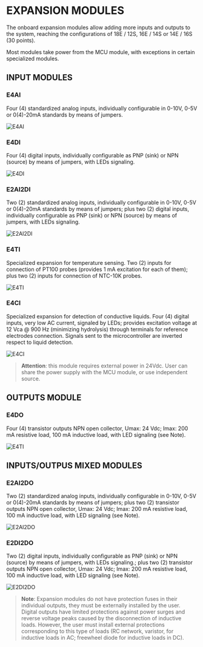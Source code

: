 # EXPANSION MODULES

The onboard expansion modules allow adding more inputs and outputs to the system, reaching
the configurations of 18E / 12S, 16E / 14S or 14E / 16S (30 points).

Most modules take power from the MCU module, with exceptions in certain specialized
modules.

## INPUT MODULES

### E4AI
Four (4) standardized analog inputs, individually configurable in 0-10V, 0-5V or 0(4)-20mA
standards by means of jumpers.

![E4AI](../images/e4ai.png)

### E4DI

Four (4) digital inputs, individually configurable as PNP (sink) or NPN (source) by means of
jumpers, with LEDs signaling.

![E4DI](../images/e4di.png)

### E2AI2DI

Two (2) standardized analog inputs, individually configurable in 0-10V, 0-5V or 0(4)-20mA
standards by means of jumpers; plus two (2) digital inputs, individually configurable as
PNP (sink) or NPN (source) by means of jumpers, with LEDs signaling.

![E2AI2DI](../images/e2ai2di.png)

### E4TI

Specialized expansion for temperature sensing.
Two (2) inputs for connection of PT100 probes (provides 1 mA excitation for each of them);
plus two (2) inputs for connection of NTC-10K probes.

![E4TI](../images/e4ti.png)

### E4CI

Specialized expansion for detection of conductive liquids.
Four (4) digital inputs, very low AC current, signaled by LEDs; provides excitation voltage
at 12 Vca @ 900 Hz (minimizing hydrolysis) through terminals for reference electrodes
connection. Signals sent to the microcontroller are inverted respect to liquid detection.

![E4CI](../images/e4ci.png)


> **Attention**: this module requires external power in 24Vdc. User can share the power supply
> with the MCU module, or use independent source.

## OUTPUTS MODULE

### E4DO

Four (4) transistor outputs NPN open collector, Umax: 24 Vdc; Imax: 200 mA resistive
load, 100 mA inductive load, with LED signaling (see Note).

![E4TI](../images/e4do.png)


## INPUTS/OUTPUS MIXED MODULES

### E2AI2DO

Two (2) standardized analog inputs, individually configurable in 0-10V, 0-5V or 0(4)-20mA
standards by means of jumpers; plus two (2) transistor outputs NPN open collector, Umax:
24 Vdc; Imax: 200 mA resistive load, 100 mA inductive load, with LED signaling (see
Note).

![E2AI2DO](../images/e2ai2do.png)


### E2DI2DO

Two (2) digital inputs, individually configurable as PNP (sink) or NPN (source) by means of
jumpers, with LEDs signaling.; plus two (2) transistor outputs NPN open collector, Umax:
24 Vdc; Imax: 200 mA resistive load, 100 mA inductive load, with LED signaling (see
Note).

![E2DI2DO](../images/e2di2do.png)

> **Note**:
> Expansion modules do not have protection fuses in their individual outputs, they must be
externally installed by the user.
> Digital outputs have limited protections against power surges and reverse voltage peaks caused
by the disconnection of inductive loads.
> However, the user must install external protections corresponding to this type of loads (RC
> network, varistor, for inductive loads in AC; freewheel diode for inductive loads in DC).
